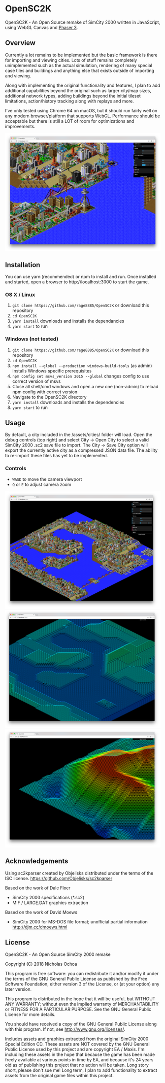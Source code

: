 # OpenSC2K
OpenSC2K - An Open Source remake of SimCity 2000 written in JavaScript, using WebGL Canvas and [Phaser 3](https://github.com/photonstorm/phaser/).

## Overview
Currently a lot remains to be implemented but the basic framework is there for importing and viewing cities. Lots of stuff remains completely unimplemented such as the actual simulation, rendering of many special case tiles and buildings and anything else that exists outside of importing and viewing.

Along with implementing the original functionality and features, I plan to add additional capabilities beyond the original such as larger city/map sizes, additional network types, adding buildings beyond the initial tileset limitations, action/history tracking along with replays and more.

I've only tested using Chrome 64 on macOS, but it should run fairly well on any modern browser/platform that supports WebGL. Performance should be acceptable but there is still a LOT of room for optimizations and improvements.

![Screenshot](/screenshots/1.png)

## Installation
You can use yarn (recommended) or npm to install and run. Once installed and started, open a browser to http://localhost:3000 to start the game.

### OS X / Linux
1. `git clone https://github.com/rage8885/OpenSC2K` or download this repository
1. `cd OpenSC2K`
1. `yarn install` downloads and installs the dependancies
1. `yarn start` to run

### Windows (not tested)
1. `git clone https://github.com/rage8885/OpenSC2K` or download this repository
1. `cd OpenSC2K`
1. `npm install --global --production windows-build-tools` (as admin) installs Windows specific prerequisites
1. `npm config set msvs_version 2015 --global` changes config to use correct version of msvs
1. Close all shell/cmd windows and open a new one (non-admin) to reload npm config with correct version
1. Navigate to the OpenSC2K directory
1. `yarn install` downloads and installs the dependencies
1. `yarn start` to run

## Usage
By default, a city included in the /assets/cities/ folder will load. Open the debug controls (top right) and select City -> Open City to select a valid SimCity 2000 .sc2 save file to import. The City -> Save City option will export the currently active city as a compressed JSON data file. The ability to re-import these files has yet to be implemented.

### Controls
 - `WASD` to move the camera viewport
 - `Q` or `E` to adjust camera zoom

![Screenshot](/screenshots/2.png)
![Screenshot](/screenshots/3.png)
![Screenshot](/screenshots/4.png)

## Acknowledgements
Using sc2kparser created by Objelisks distributed under the terms of the ISC license.
<https://github.com/Objelisks/sc2kparser>

Based on the work of Dale Floer
 - SimCity 2000 specifications (*.sc2)
 - MIF / LARGE.DAT graphics extraction

Based on the work of David Moews
 - SimCity 2000 for MS-DOS file format; unofficial partial information <http://djm.cc/dmoews.html>

## License
OpenSC2K - An Open Source SimCity 2000 remake

Copyright (C) 2018 Nicholas Ochoa

This program is free software: you can redistribute it and/or modify
it under the terms of the GNU General Public License as published by
the Free Software Foundation, either version 3 of the License, or
(at your option) any later version.

This program is distributed in the hope that it will be useful,
but WITHOUT ANY WARRANTY; without even the implied warranty of
MERCHANTABILITY or FITNESS FOR A PARTICULAR PURPOSE.  See the
GNU General Public License for more details.

You should have received a copy of the GNU General Public License
along with this program.  If not, see <http://www.gnu.org/licenses/>.

Includes assets and graphics extracted from the original SimCity 2000 Special Edition CD. These assets are NOT covered by the GNU General Public License used by this project and are copyright EA / Maxis. I'm including these assets in the hope that because the game has been made freely available at various points in time by EA, and because it's 24 years old as of publishing this project that no action will be taken. Long story short, please don't sue me! Long term, I plan to add functionality to extract assets from the original game files within this project.
